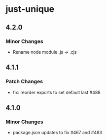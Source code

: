 # just-unique

## 4.2.0

### Minor Changes

- Rename node module .js -> .cjs

## 4.1.1

### Patch Changes

- fix: reorder exports to set default last #488

## 4.1.0

### Minor Changes

- package.json updates to fix #467 and #483
